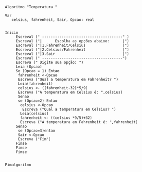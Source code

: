             Algoritmo "Temperatura "

            Var
               celsius, fahrenheit, Sair, Opcao: real


            Inicio
                 Escreval (" -------------------------------------" )
                 Escreval ("|      Escolha as opções abaixo:      |")
                 Escreval ("|1.Fahrenheit/Celsius                 |")
                 Escreval ("|2.Celsius/Fahrenheit                 |")
                 Escreval ("|3.Sair                               |")
                 Escreval (" -------------------------------------")
                 Escreva (" Digite sua opção: ")
                 Leia (Opcao)
                 Se (Opcao = 1) Entao
                  fahrenheit <-Opcao
                  Escreva ("Qual a temperatura em Fahrenheit? ")
                  Leia(fahrenheit)
                  celsius <- ((fahrenheit-32)*5/9)
                  Escreva ("A temperatura em Celsius é: ",celsius)
                  Senao
                  se (Opcao=2) Entao
                   celsius <-Opcao
                    Escreva ("Qual a temperatura em Celsius? ")
                   Leia(celsius)
                   fahrenheit <- ((celsius *9/5)+32)
                   Escreva ("A temperatura em Fahrenheit é: ",fahrenheit)
                 Senao
                  se (Opcao=3)entao
                  Sair <-Opcao
                  Escreva ("Fim")
                 Fimse
                 Fimse
                 Fimse


            Fimalgoritmo
